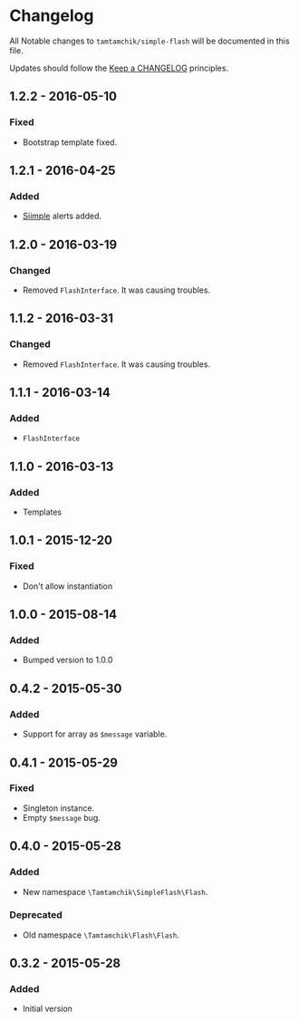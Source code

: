 # Changelog

All Notable changes to `tamtamchik/simple-flash` will be documented in this file.

Updates should follow the [Keep a CHANGELOG](http://keepachangelog.com/) principles.

## 1.2.2 - 2016-05-10

### Fixed
- Bootstrap template fixed.

## 1.2.1 - 2016-04-25

### Added
- [Siimple](http://siimple.github.io) alerts added.

## 1.2.0 - 2016-03-19

### Changed
- Removed `FlashInterface`. It was causing troubles.

## 1.1.2 - 2016-03-31

### Changed
- Removed `FlashInterface`. It was causing troubles.

## 1.1.1 - 2016-03-14

### Added
- `FlashInterface`

## 1.1.0 - 2016-03-13

### Added
- Templates

## 1.0.1 - 2015-12-20

### Fixed
- Don't allow instantiation

## 1.0.0 - 2015-08-14

### Added
- Bumped version to 1.0.0

## 0.4.2 - 2015-05-30

### Added
- Support for array as `$message` variable.

## 0.4.1 - 2015-05-29

### Fixed
- Singleton instance.
- Empty `$message` bug.

## 0.4.0 - 2015-05-28

### Added
- New namespace `\Tamtamchik\SimpleFlash\Flash`.

### Deprecated
- Old namespace `\Tamtamchik\Flash\Flash`.

## 0.3.2 - 2015-05-28

### Added
- Initial version
